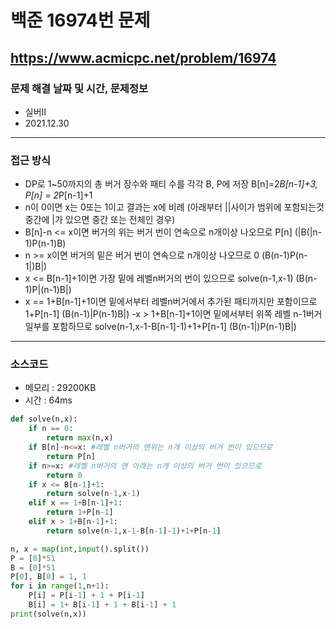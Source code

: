 # 백준 16974번 문제
https://www.acmicpc.net/problem/16974
---

### 문제 해결 날짜 및 시간, 문제정보
- 실버II
- 2021.12.30
---

### 접근 방식
- DP로 1~50까지의 총 버거 장수와 패티 수를 각각 B, P에 저장 B[n]=2*B[n-1]+3, P[n] = 2*P[n-1]+1
- n이 0이면 x는 0또는 1이고 결과는 x에 비례 (아래부터 ||사이가 범위에 포함되는것 중간에 |가 있으면 중간 또는 전체인 경우)
- B[n]-n <= x이면 버거의 위는 버거 번이 연속으로 n개이상 나오므로 P[n] (|B(|n-1)P(n-1)B)
- n >= x이면 버거의 밑은 버거 번이 연속으로 n개이상 나오므로 0 (B(n-1)P(n-1|)B|)
- x <= B[n-1]+1이면 가장 밑에 레벨n버거의 번이 있으므로 solve(n-1,x-1) (B(n-1)P|(n-1)B|)
- x == 1+B[n-1]+1이면 밑에서부터 레벨n버거에서 추가된 패티까지만 포함이므로 1+P[n-1] (B(n-1)|P(n-1)B|)
-x > 1+B[n-1]+1이면 밑에서부터 위쪽 레벨 n-1버거 일부를 포함하므로 solve(n-1,x-1-B[n-1]-1)+1+P[n-1] (B(n-1|)P(n-1)B|)
---

### 소스코드
- 메모리 : 29200KB
- 시간 : 64ms
```Python
def solve(n,x):
    if n == 0:
        return max(n,x)
    if B[n]-n<=x: #레벨 n버거의 맨위는 n개 이상의 버거 번이 있으므로
        return P[n]
    if n>=x: #레벨 n버거의 맨 아래는 n개 이상의 버거 번이 있으므로
        return 0
    if x <= B[n-1]+1:
        return solve(n-1,x-1)
    elif x == 1+B[n-1]+1:
        return 1+P[n-1]
    elif x > 1+B[n-1]+1:
        return solve(n-1,x-1-B[n-1]-1)+1+P[n-1]

n, x = map(int,input().split())
P = [0]*51
B = [0]*51
P[0], B[0] = 1, 1
for i in range(1,n+1):
    P[i] = P[i-1] + 1 + P[i-1]
    B[i] = 1+ B[i-1] + 1 + B[i-1] + 1
print(solve(n,x))
```